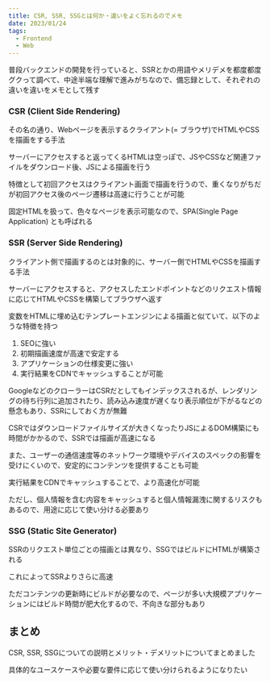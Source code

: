 ```yaml
---
title: CSR, SSR, SSGとは何か・違いをよく忘れるのでメモ
date: 2023/01/24
tags:
  - Frontend
  - Web
---
```


普段バックエンドの開発を行っていると、SSRとかの用語やメリデメを都度都度グクって調べて、中途半端な理解で進みがちなので、備忘録として、それぞれの違いを違いをメモとして残す

### CSR (Client Side Rendering)

その名の通り、Webページを表示するクライアント(= ブラウザ)でHTMLやCSSを描画をする手法

サーバーにアクセスすると返ってくるHTMLは空っぽで、JSやCSSなど関連ファイルをダウンロード後、JSによる描画を行う

特徴として初回アクセスはクライアント画面で描画を行うので、重くなりがちだが初回アクセス後のページ遷移は高速に行うことが可能

固定HTMLを扱って、色々なページを表示可能なので、SPA(Single Page Application) とも呼ばれる

### SSR (Server Side Rendering)

クライアント側で描画するのとは対象的に、サーバー側でHTMLやCSSを描画する手法

サーバーにアクセスすると、アクセスしたエンドポイントなどのリクエスト情報に応じてHTMLやCSSを構築してブラウザへ返す

変数をHTMLに埋め込むテンプレートエンジンによる描画と似ていて、以下のような特徴を持つ

1. SEOに強い
2. 初期描画速度が高速で安定する
3. アプリケーションの仕様変更に強い
4. 実行結果をCDNでキャッシュすることが可能

GoogleなどのクローラーはCSRだとしてもインデックスされるが、レンダリングの待ち行列に追加されたり、読み込み速度が遅くなり表示順位が下がるなどの懸念もあり、SSRにしておく方が無難

CSRではダウンロードファイルサイズが大きくなったりJSによるDOM構築にも時間がかかるので、SSRでは描画が高速になる

また、ユーザーの通信速度等のネットワーク環境やデバイスのスペックの影響を受けにくいので、安定的にコンテンツを提供することも可能

実行結果をCDNでキャッシュすることで、より高速化が可能

ただし、個人情報を含む内容をキャッシュすると個人情報漏洩に関するリスクもあるので、用途に応じて使い分ける必要あり

### SSG (Static Site Generator)

SSRのリクエスト単位ごとの描画とは異なり、SSGではビルドにHTMLが構築される

これによってSSRよりさらに高速

ただコンテンツの更新時にビルドが必要なので、ページが多い大規模アプリケーションにはビルド時間が肥大化するので、不向きな部分もあり

## まとめ

CSR, SSR, SSGについての説明とメリット・デメリットについてまとめました

具体的なユースケースや必要な要件に応じて使い分けられるようになりたい
